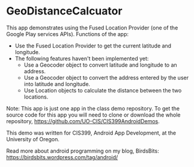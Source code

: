# GeoDistanceCalcuator
  This app demonstrates using the Fused Location Provider (one of the Google Play services APIs). Functions of the app:
  * Use the Fused Location Provider to get the current latitude and longitude.
  * The following features haven't been implemented yet:
    * Use a Geocoder object to convert latitude and longitude to an address.
    * Use a Geocoder object to convert the address entered by the user into latitude and longitude.
    * Use Location objects to calculate the distance between the two locations.

Note: This app is just one app in the class demo repository. To get the source code for this app you will need to clone or download the whole repository, https://github.com/UO-CIS/CIS399AndroidDemos.

This demo was written for CIS399, Android App Development, at the University of Oregon.

Read more about android programming on my blog, BirdsBits: https://birdsbits.wordpress.com/tag/android/
